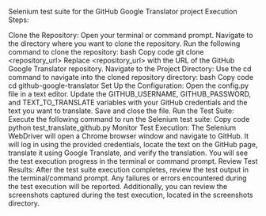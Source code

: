 Selenium test suite for the GitHub Google Translator project
Execution Steps:

Clone the Repository:
Open your terminal or command prompt.
Navigate to the directory where you want to clone the repository.
Run the following command to clone the repository:
bash
Copy code
git clone <repository_url>
Replace <repository_url> with the URL of the GitHub Google Translator repository.
Navigate to the Project Directory:
Use the cd command to navigate into the cloned repository directory:
bash
Copy code
cd github-google-translator
Set Up the Configuration:
Open the config.py file in a text editor.
Update the GITHUB_USERNAME, GITHUB_PASSWORD, and TEXT_TO_TRANSLATE variables with your GitHub credentials and the text you want to translate.
Save and close the file.
Run the Test Suite:
Execute the following command to run the Selenium test suite:
Copy code
python test_translate_github.py
Monitor Test Execution:
The Selenium WebDriver will open a Chrome browser window and navigate to GitHub.
It will log in using the provided credentials, locate the text on the GitHub page, translate it using Google Translate, and verify the translation.
You will see the test execution progress in the terminal or command prompt.
Review Test Results:
After the test suite execution completes, review the test output in the terminal/command prompt.
Any failures or errors encountered during the test execution will be reported.
Additionally, you can review the screenshots captured during the test execution, located in the screenshots directory.

